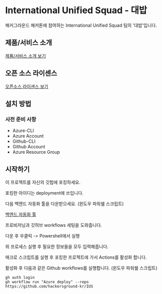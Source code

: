 # International Unified Squad - 대밥

해커그라운드 해커톤에 참여하는 International Unified Squad 팀의 '대밥'입니다.

## 제품/서비스 소개

<!-- 아래 링크는 지우지 마세요 -->
[제품/서비스 소개 보기](TOPIC.md)
<!-- 위 링크는 지우지 마세요 -->

## 오픈 소스 라이센스

<!-- 아래 링크는 지우지 마세요 -->
[오픈소스 라이센스 보기](./LICENSE)
<!-- 위 링크는 지우지 마세요 -->

## 설치 방법

### 사전 준비 사항

* Azure-CLI
* Azure Account
* Github-CLI
* Github Account
* Azure Resource Group

## 시작하기
이 프로젝트를 자신의 깃헙에 포킹하세요.

포킹한 아이디는 deployment에 쓰입니다.



다음 백엔드 자동화 툴을 다운받으세요.  (윈도우 파워쉘 스크립트)

[백엔드 자동화 툴](./auto-deploy-project.ps1)

프로비저닝과 깃허브 workflows 세팅을 도와줍니다.


다운 후 우클릭 -> Powershell에서 실행


위 프로세스 실행 후 필요한 정보들을 모두 입력해줍니다.

매크로 스크립트를 실행 후 포킹한 프로젝트에 가서 Actions를 활성화 합니다.

활성화 후 다음과 같은 Github workflows를 실행합니다. (윈도우 파워쉘 스크립트)

```
gh auth login
gh workflow run "Azure deploy" --repo https://github.com/hackersground-kr/IUS
```